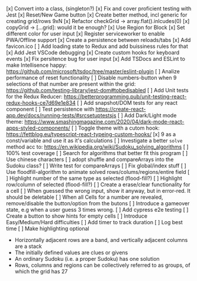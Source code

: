 [x] Convert into a class, (singleton?)
[x] Fix and cover proficient testing with Jest
[x] Reset/New Game button
[x] Create better method, incl generic for creating grid/rows 9xN
[x] Refactor checkGrid -> array.flat().inlcudes(0)
[x] copyGrid -> [...grid]: would it be enough?
[x] Use Region for Block
[x] Set different color for user input
[x] Register serviceworker to enable PWA/Offline support
[x] Create a persistence between reloads/tabs
[x] Add favicon.ico
[ ] Add loading state to Redux and add buissiness rules for that
[x] Add Jest VSCode debugging
[x] Create custom hooks for keyboard events
[x] Fix persitence bug for user input
[x] Add TSDocs and ESLint to make Intellisence happy: https://github.com/microsoft/tsdoc/tree/master/eslint-plugin
[ ] Analize performance of reset functionality
[ ] Disable numbers-button when 9 selections of that number are present within the grid: https://github.com/testing-library/jest-dom#tobedisabled
[ ] Add Unit tests for the Redux Reducer: https://betterprogramming.pub/unit-testing-react-redux-hooks-ce7d69e1e834
[ ] Add snapshot/DOM tests for any react component
[ ] Test persistence with https://create-react-app.dev/docs/running-tests/#srcsetuptestsjs
[ ] Add Dark/Light mode theme: https://www.smashingmagazine.com/2020/04/dark-mode-react-apps-styled-components/
[ ] Toggle theme with a cutom hook: https://fettblog.eu/typescript-react-typeing-custom-hooks/
[x] 9 as a const/variable and use it as it's calculations
[ ] Investigate a better `solve` method acc to: https://en.wikipedia.org/wiki/Sudoku_solving_algorithms
[ ] 100% test coverage
[ ] Search for algorithms that better fit this program
[ ] Use chinese characters
[ ] adopt shuffle and compareArrays into the Sudoku class?
[ ] Write test for compareArrays
[ ] Fix global/index stuff
[ ] Use floodfill-algorithm to animate solved rows/colums/regions/entire field
[ ] Highlight number of the same type as selected (flood-fill?)
[ ] Highlight row/column of selected (flood-fill?)
[ ] Create a erase/clear functionality for a cell
[ ] When guessed the wrong input, show it anyway, but in error-red. It should be deletable
[ ] When all Cells for a number are revealed, remove/disable the button/option from the butons
[ ] Introduce a gameover state, e.g when a user guess 3 times wrong.
[ ] Add cypress e2e testing
[ ] Create a button to show hints for empty cells
[ ] Introduce Easy/Medium/Hard difficulties
[ ] Add timer to track duration
[ ] Log best time
[ ] Make highlighting optional

-   Horizontally adjacent rows are a band, and vertically adjacent columns are a stack
-   The initially defined values are clues or givens
-   An ordinary Sudoku (i.e. a proper Sudoku) has one solution
-   Rows, columns and regions can be collectively referred to as groups, of which the grid has 27
